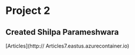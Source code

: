 
# Project 2 
## Created  Shilpa Parameshwara
[Articles](http:// Articles7.eastus.azurecontainer.io)
